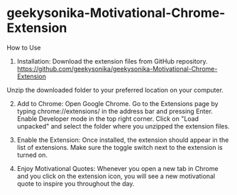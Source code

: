 # geekysonika-Motivational-Chrome-Extension
How to Use
1. Installation:
Download the extension files from GitHub repository.
https://github.com/geekysonika/geekysonika-Motivational-Chrome-Extension

Unzip the downloaded folder to your preferred location on your computer.

2. Add to Chrome:
Open Google Chrome.
Go to the Extensions page by typing chrome://extensions/ in the address bar and pressing Enter.
Enable Developer mode in the top right corner.
Click on "Load unpacked" and select the folder where you unzipped the extension files.

4. Enable the Extension:
Once installed, the extension should appear in the list of extensions.
Make sure the toggle switch next to the extension is turned on.

6. Enjoy Motivational Quotes:
Whenever you open a new tab in Chrome and you click on the extension icon, you will see a new motivational quote to inspire you throughout the day.


